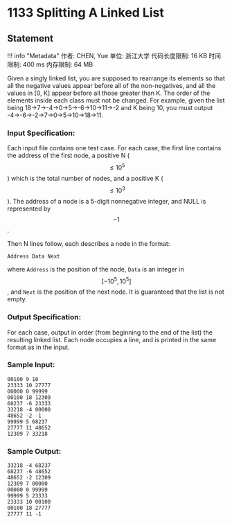 
# 1133 Splitting A Linked List

## Statement

!!! info "Metadata"
    作者: CHEN, Yue
    单位: 浙江大学
    代码长度限制: 16 KB
    时间限制: 400 ms
    内存限制: 64 MB

Given a singly linked list, you are supposed to rearrange its elements so that all the negative values appear before all of the non-negatives, and all the values in [0, K] appear before all those greater than K. The order of the elements inside each class must not be changed. For example, given the list being 18→7→-4→0→5→-6→10→11→-2 and K being 10, you must output -4→-6→-2→7→0→5→10→18→11.

### Input Specification:

Each input file contains one test case. For each case, the first line contains the address of the first node, a positive N ($$\le 10^5$$) which is the total number of nodes, and a positive K ($$\le 10^3$$). The address of a node is a 5-digit nonnegative integer, and NULL is represented by $$-1$$.

Then N lines follow, each describes a node in the format:
```
Address Data Next
```
where `Address` is the position of the node, `Data` is an integer in $$[-10^5, 10^5]$$, and `Next` is the position of the next node. It is guaranteed that the list is not empty.

### Output Specification:

For each case, output in order (from beginning to the end of the list) the resulting linked list. Each node occupies a line, and is printed in the same format as in the input.

### Sample Input:
```plaintext
00100 9 10
23333 10 27777
00000 0 99999
00100 18 12309
68237 -6 23333
33218 -4 00000
48652 -2 -1
99999 5 68237
27777 11 48652
12309 7 33218
```

### Sample Output:
```plaintext
33218 -4 68237
68237 -6 48652
48652 -2 12309
12309 7 00000
00000 0 99999
99999 5 23333
23333 10 00100
00100 18 27777
27777 11 -1
```


